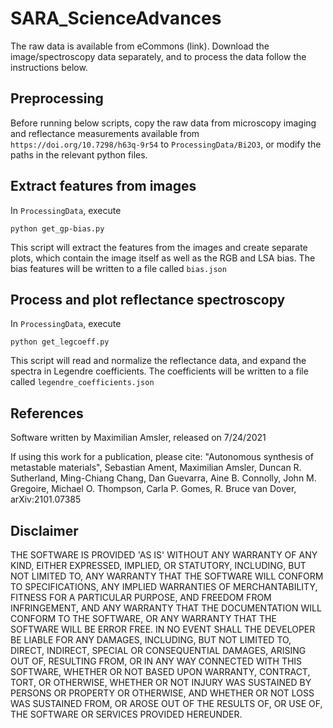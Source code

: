 # SARA_ScienceAdvances

The raw data is available from eCommons (link). Download the image/spectroscopy data separately, and to process the data follow the instructions below.

## Preprocessing
Before running below scripts, copy the raw data from microscopy imaging and reflectance measurements available from `https://doi.org/10.7298/h63q-9r54` to `ProcessingData/Bi2O3`, or modify the paths in the relevant python files.

## Extract features from images
In `ProcessingData`, execute
```
python get_gp-bias.py
```
This script will extract the features from the images and create separate plots, which contain the image itself as well as the RGB and LSA bias.
The bias features will be written to a file called `bias.json`

## Process and plot reflectance spectroscopy
In `ProcessingData`, execute
```
python get_legcoeff.py
```
This script will read and normalize the reflectance data, and expand the spectra in Legendre coefficients.
The coefficients will be written to a file called `legendre_coefficients.json`

## References
Software written by Maximilian Amsler, released on 7/24/2021


If using this work for a publication, please cite:
"Autonomous synthesis of metastable materials", 
Sebastian Ament, Maximilian Amsler, Duncan R. Sutherland, Ming-Chiang Chang, Dan Guevarra, Aine B. Connolly, John M. Gregoire, Michael O. Thompson, Carla P. Gomes, R. Bruce van Dover, arXiv:2101.07385 

## Disclaimer

THE SOFTWARE IS PROVIDED 'AS IS' WITHOUT ANY WARRANTY OF ANY KIND, EITHER
EXPRESSED, IMPLIED, OR STATUTORY, INCLUDING, BUT NOT LIMITED TO, ANY
WARRANTY THAT THE SOFTWARE WILL CONFORM TO SPECIFICATIONS, ANY IMPLIED
WARRANTIES OF MERCHANTABILITY, FITNESS FOR A PARTICULAR PURPOSE, AND
FREEDOM FROM INFRINGEMENT, AND ANY WARRANTY THAT THE DOCUMENTATION WILL
CONFORM TO THE SOFTWARE, OR ANY WARRANTY THAT THE SOFTWARE WILL BE ERROR
FREE. IN NO EVENT SHALL THE DEVELOPER BE LIABLE FOR ANY DAMAGES, INCLUDING, BUT
NOT LIMITED TO, DIRECT, INDIRECT, SPECIAL OR CONSEQUENTIAL DAMAGES,
ARISING OUT OF, RESULTING FROM, OR IN ANY WAY CONNECTED WITH THIS
SOFTWARE, WHETHER OR NOT BASED UPON WARRANTY, CONTRACT, TORT, OR
OTHERWISE, WHETHER OR NOT INJURY WAS SUSTAINED BY PERSONS OR PROPERTY OR
OTHERWISE, AND WHETHER OR NOT LOSS WAS SUSTAINED FROM, OR AROSE OUT OF
THE RESULTS OF, OR USE OF, THE SOFTWARE OR SERVICES PROVIDED HEREUNDER.
